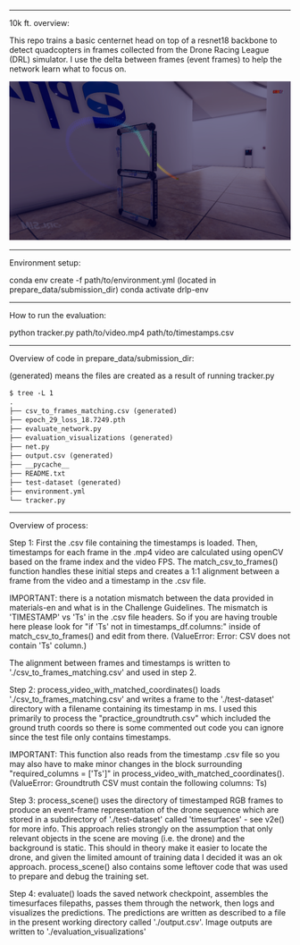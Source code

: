 __________________________________________________________

10k ft. overview:

This repo trains a basic centernet head on top of a resnet18 backbone to detect quadcopters in frames collected from the Drone Racing League (DRL) simulator.
I use the delta between frames (event frames) to help the network learn what to focus on.

![Combined Output](combined.png)
__________________________________________________________

Environment setup:

conda env create -f path/to/environment.yml (located in prepare_data/submission_dir)
conda activate drlp-env


__________________________________________________________

How to run the evaluation:

python tracker.py path/to/video.mp4 path/to/timestamps.csv
_____________________________________

Overview of code in prepare_data/submission_dir:

(generated) means the files are created as a result of running tracker.py

```
$ tree -L 1
.
├── csv_to_frames_matching.csv (generated)
├── epoch_29_loss_18.7249.pth
├── evaluate_network.py
├── evaluation_visualizations (generated)
├── net.py
├── output.csv (generated)
├── __pycache__
├── README.txt
├── test-dataset (generated)
├── environment.yml
└── tracker.py
```

__________________________________________________________

Overview of process:

Step 1: 
First the .csv file containing the timestamps is loaded. Then, timestamps for each frame in the 
.mp4 video are calculated using openCV based on the frame index and the video FPS. The match_csv_to_frames() 
function handles these initial steps and creates a 1:1 alignment between a frame from the video and a timestamp 
in the .csv file.

IMPORTANT: there is a notation mismatch between the data provided in materials-en and what is in the Challenge Guidelines. The
mismatch is 'TIMESTAMP' vs 'Ts' in the .csv file headers. So if you are having trouble here please look for "if 'Ts' not in timestamps_df.columns:"
inside of match_csv_to_frames() and edit from there. (ValueError: Error: CSV does not contain 'Ts' column.)

The alignment between frames and timestamps is written to './csv_to_frames_matching.csv' and used in step 2.

Step 2:
process_video_with_matched_coordinates() loads './csv_to_frames_matching.csv' and writes a frame to the './test-dataset' directory with a filename containing its timestamp in ms. 
I used this primarily to process the "practice_groundtruth.csv" which included the ground truth coords so there is some commented out code you can ignore since the 
test file only contains timestamps. 

IMPORTANT: This function also reads from the timestamp .csv file so you may also have to make minor changes in the block surrounding "required_columns = ['Ts']" in process_video_with_matched_coordinates().
(ValueError: Groundtruth CSV must contain the following columns: Ts)

Step 3:
process_scene() uses the directory of timestamped RGB frames to produce an event-frame representation of the drone sequence which are stored in 
a subdirectory of './test-dataset' called 'timesurfaces' - see v2e() for more info. This approach relies strongly on the assumption that only relevant objects in the scene 
are moving (i.e. the drone) and the background is static. This should in theory make it easier to locate the drone, and given the limited 
amount of training data I decided it was an ok approach. process_scene() also contains some leftover code that was used to prepare and debug the training set.

Step 4:
evaluate() loads the saved network checkpoint, assembles the timesurfaces filepaths, passes them through the network, then logs and visualizes the predictions. The predictions 
are written as described to a file in the present working directory called './output.csv'. Image outputs are written to './evaluation_visualizations'
